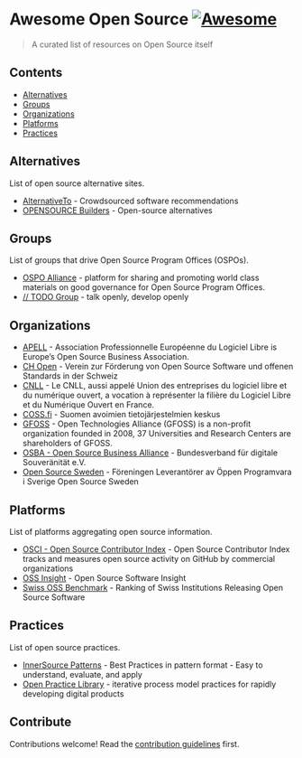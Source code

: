 # Awesome Open Source [![Awesome](https://awesome.re/badge.svg)](https://awesome.re)

> A curated list of resources on Open Source itself


## Contents

- [Alternatives](#alternatives)
- [Groups](#groups)
- [Organizations](#organizations)
- [Platforms](#platforms)
- [Practices](#practices)


## Alternatives

List of open source alternative sites.

- [AlternativeTo](https://alternativeto.net) - Crowdsourced software recommendations
- [OPENSOURCE Builders](https://opensource.builders) - Open-source alternatives


## Groups

List of groups that drive Open Source Program Offices (OSPOs).

- [OSPO Alliance](https://ospo.zone) - platform for sharing and promoting world class materials on good governance for Open Source Program Offices.
- [// TODO Group](https://todogroup.org) - talk openly, develop openly


## Organizations

- [APELL](https://www.apell.info) - Association Professionnelle Européenne du Logiciel Libre is Europe’s Open Source Business Association.
- [CH Open](https://www.ch-open.ch) - Verein zur Förderung von Open Source Software und offenen Standards in der Schweiz
- [CNLL](https://cnll.fr) - Le CNLL, aussi appelé Union des entreprises du logiciel libre et du numérique ouvert, a vocation à représenter la filière du Logiciel Libre et du Numérique Ouvert en France.
- [COSS.fi](https://coss.fi) - Suomen avoimien tietojärjestelmien keskus
- [GFOSS](https://gfoss.eu) - Open Technologies Alliance (GFOSS)  is a non-profit organization founded in 2008, 37 Universities and Research Centers are shareholders of GFOSS.
- [OSBA - Open Source Business Alliance](https://osb-alliance.de) - Bundesverband für digitale Souveränität e.V.
- [Open Source Sweden](https://opensourcesweden.org) - Föreningen Leverantörer av Öppen Programvara i Sverige Open Source Sweden


## Platforms

List of platforms aggregating open source information.

- [OSCI - Open Source Contributor Index](https://opensourceindex.io) - Open Source Contributor Index tracks and measures open source activity on GitHub by commercial organizations
- [OSS Insight](https://ossinsight.io) - Open Source Software Insight
- [Swiss OSS Benchmark](https://ossbenchmark.com) - Ranking of Swiss Institutions Releasing Open Source Software


## Practices

List of open source practices.

- [InnerSource Patterns](https://patterns.innersourcecommons.org) - Best Practices in pattern format - Easy to understand, evaluate, and apply
- [Open Practice Library](https://openpracticelibrary.com) - iterative process model practices for rapidly developing digital products


## Contribute

Contributions welcome! Read the [contribution guidelines](contributing.md) first.
